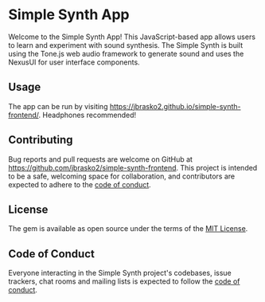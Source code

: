 # Simple Synth App
Welcome to the Simple Synth App! This JavaScript-based app allows users to learn and experiment with sound synthesis. The Simple Synth is built using the Tone.js web audio framework to generate sound and uses the NexusUI for user interface components.

## Usage
The app can be run by visiting https://jbrasko2.github.io/simple-synth-frontend/. Headphones recommended!

## Contributing

Bug reports and pull requests are welcome on GitHub at https://github.com/jbrasko2/simple-synth-frontend. This project is intended to be a safe, welcoming space for collaboration, and contributors are expected to adhere to the [code of conduct](https://github.com/jbrasko2/simple-synth-frontend/blob/master/CODE_OF_CONDUCT.md).


## License

The gem is available as open source under the terms of the [MIT License](https://opensource.org/licenses/MIT).

## Code of Conduct

Everyone interacting in the Simple Synth project's codebases, issue trackers, chat rooms and mailing lists is expected to follow the [code of conduct](https://github.com/jbrasko2/simple-synth-frontend/blob/master/CODE_OF_CONDUCT.md).